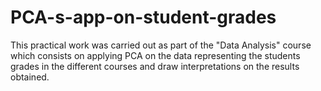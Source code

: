 # PCA-s-app-on-student-grades

This practical work was carried out as part of the "Data Analysis" course which consists on applying PCA on the data representing the students grades in the different courses and draw interpretations
on the results obtained.
